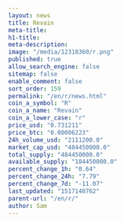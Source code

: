 ```yaml
---
layout: news
title: Revain
meta-title: 
h1-title: 
meta-description: 
image: "/media/12318360/r.png"
published: true
allow_search_engine: false
sitemap: false
enable_comment: false
sort_order: 159
permalink: "/en/r/news.html"
coin_a_symbol: "R"
coin_a_name: "Revain"
coin_a_lower_case: "r"
price_usd: "0.731211"
price_btc: "0.00006223"
24h_volume_usd: "2111200.0"
market_cap_usd: "484450000.0"
total_supply: "484450000.0"
available_supply: "184450000.0"
percent_change_1h: "0.64"
percent_change_24h: "7.79"
percent_change_7d: "-11.07"
last_updated: "1517140762"
parent-url: "/en/r/"
author: Sam
---
```


